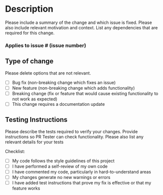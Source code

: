 # Description
Please include a summary of the change and which issue is fixed. Please also include relevant motivation and context. List any dependencies that are required for this change.

### Applies to issue # (issue number)

## Type of change
Please delete options that are not relevant.

- [ ] Bug fix (non-breaking change which fixes an issue)  
- [ ] New feature (non-breaking change which adds functionality)  
- [ ] Breaking change (fix or feature that would cause existing functionality to not work as expected)  
- [ ] This change requires a documentation update  

## Testing Instructions
Please describe the tests required to verify your changes. Provide instructions so PR Tester can check functionality. Please also list any relevant details for your tests

Checklist:
- [ ] My code follows the style guidelines of this project  
- [ ] I have performed a self-review of my own code  
- [ ] I have commented my code, particularly in hard-to-understand areas  
- [ ] My changes generate no new warnings or errors  
- [ ] I have added test instructions that prove my fix is effective or that my feature works  
